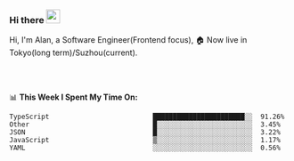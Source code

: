 ### Hi there <img src="https://media.giphy.com/media/hvRJCLFzcasrR4ia7z/giphy.gif" width="25px">

<!-- ![visitors](https://visitor-badge.glitch.me/badge?page_id=dislfyer.dislfyer) -->

Hi, I'm Alan, a Software Engineer(Frontend focus), 🏠 Now live in Tokyo(long term)/Suzhou(current).

<br/>
<br/>

📊 **This Week I Spent My Time On:**


<!--START_SECTION:waka-->

```text
TypeScript                          ███████████████████████░░  91.26%
Other                               █░░░░░░░░░░░░░░░░░░░░░░░░  3.45%
JSON                                █░░░░░░░░░░░░░░░░░░░░░░░░  3.22%
JavaScript                          ▒░░░░░░░░░░░░░░░░░░░░░░░░  1.17%
YAML                                ░░░░░░░░░░░░░░░░░░░░░░░░░  0.56%
```

<!--END_SECTION:waka-->

<!--
**About Me:**
 -->

